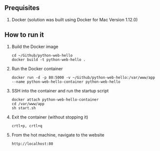 ## Prequisites

1. Docker (solution was built using Docker for Mac Version 1.12.0)

## How to run it

1. Build the Docker image

   ```
   cd ~/Github/python-web-hello
   docker build -t python-web-hello .
   ```
1. Run the Docker container

   ```
   docker run -d -p 80:5000 -v ~/Github/python-web-hello:/var/www/app --name python-web-hello-container python-web-hello
   ```

1. SSH into the container and run the startup script

   ```
   docker attach python-web-hello-container
   cd /var/www/app
   sh start.sh
   ```

1. Exit the container (without stopping it)

   ```
   crtl+p, crtl+q
   ```

1. From the hot machine, navigate to the website

   ```
   http://localhost:80
   ```
